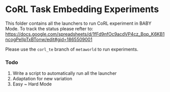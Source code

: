 # CoRL Task Embedding Experiments

This folder contains all the launchers to run CoRL experiment in BABY Mode. To track the status please refter to: https://docs.google.com/spreadsheets/d/1fFd9nfOc9acdVP4cz_Bop_K6KB1ncogPelIpTxBTonw/edit#gid=1865509001

Please use the `corl_te` branch of `metaworld` to run experiments.

### Todo
1. Write a script to automatically run all the launcher
2. Adaptation for new variation
3. Easy ~ Hard Mode
